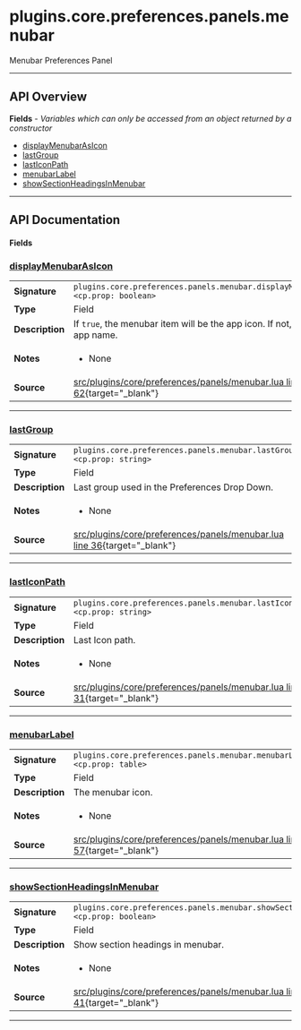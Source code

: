# plugins.core.preferences.panels.menubar

Menubar Preferences Panel

---

## API Overview
**Fields** - _Variables which can only be accessed from an object returned by a constructor_
 * [displayMenubarAsIcon](#displaymenubarasicon)
 * [lastGroup](#lastgroup)
 * [lastIconPath](#lasticonpath)
 * [menubarLabel](#menubarlabel)
 * [showSectionHeadingsInMenubar](#showsectionheadingsinmenubar)


---

## API Documentation

#### Fields


### [displayMenubarAsIcon](#displaymenubarasicon)

|                                             |                                                                                     |
| --------------------------------------------|-------------------------------------------------------------------------------------|
| **Signature**                               | `plugins.core.preferences.panels.menubar.displayMenubarAsIcon <cp.prop: boolean>`                                                                    |
| **Type**                                    | Field                                                                     |
| **Description**                             | If `true`, the menubar item will be the app icon. If not, it will be the app name.                                                                     |
| **Notes**                                   | <ul><li>None</li></ul> |
| **Source**                                  | [src/plugins/core/preferences/panels/menubar.lua line 62](https://github.com/CommandPost/CommandPost/blob/develop/src/plugins/core/preferences/panels/menubar.lua#L62){target="_blank"} |

---


### [lastGroup](#lastgroup)

|                                             |                                                                                     |
| --------------------------------------------|-------------------------------------------------------------------------------------|
| **Signature**                               | `plugins.core.preferences.panels.menubar.lastGroup <cp.prop: string>`                                                                    |
| **Type**                                    | Field                                                                     |
| **Description**                             | Last group used in the Preferences Drop Down.                                                                     |
| **Notes**                                   | <ul><li>None</li></ul> |
| **Source**                                  | [src/plugins/core/preferences/panels/menubar.lua line 36](https://github.com/CommandPost/CommandPost/blob/develop/src/plugins/core/preferences/panels/menubar.lua#L36){target="_blank"} |

---


### [lastIconPath](#lasticonpath)

|                                             |                                                                                     |
| --------------------------------------------|-------------------------------------------------------------------------------------|
| **Signature**                               | `plugins.core.preferences.panels.menubar.lastIconPath <cp.prop: string>`                                                                    |
| **Type**                                    | Field                                                                     |
| **Description**                             | Last Icon path.                                                                     |
| **Notes**                                   | <ul><li>None</li></ul> |
| **Source**                                  | [src/plugins/core/preferences/panels/menubar.lua line 31](https://github.com/CommandPost/CommandPost/blob/develop/src/plugins/core/preferences/panels/menubar.lua#L31){target="_blank"} |

---


### [menubarLabel](#menubarlabel)

|                                             |                                                                                     |
| --------------------------------------------|-------------------------------------------------------------------------------------|
| **Signature**                               | `plugins.core.preferences.panels.menubar.menubarLabel <cp.prop: table>`                                                                    |
| **Type**                                    | Field                                                                     |
| **Description**                             | The menubar icon.                                                                     |
| **Notes**                                   | <ul><li>None</li></ul> |
| **Source**                                  | [src/plugins/core/preferences/panels/menubar.lua line 57](https://github.com/CommandPost/CommandPost/blob/develop/src/plugins/core/preferences/panels/menubar.lua#L57){target="_blank"} |

---


### [showSectionHeadingsInMenubar](#showsectionheadingsinmenubar)

|                                             |                                                                                     |
| --------------------------------------------|-------------------------------------------------------------------------------------|
| **Signature**                               | `plugins.core.preferences.panels.menubar.showSectionHeadingsInMenubar <cp.prop: boolean>`                                                                    |
| **Type**                                    | Field                                                                     |
| **Description**                             | Show section headings in menubar.                                                                     |
| **Notes**                                   | <ul><li>None</li></ul> |
| **Source**                                  | [src/plugins/core/preferences/panels/menubar.lua line 41](https://github.com/CommandPost/CommandPost/blob/develop/src/plugins/core/preferences/panels/menubar.lua#L41){target="_blank"} |

---

